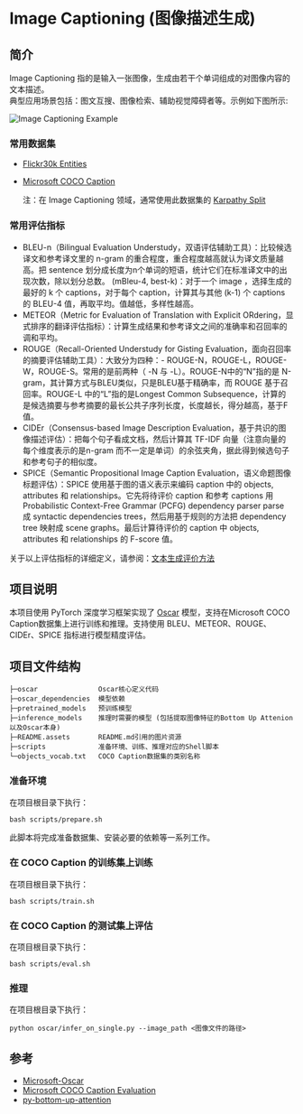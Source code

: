 # Image Captioning (图像描述生成)

## 简介

Image Captioning 指的是输入一张图像，生成由若干个单词组成的对图像内容的文本描述。  
典型应用场景包括：图文互搜、图像检索、辅助视觉障碍者等。示例如下图所示:

![Image Captioning Example](https://oneflow-public.oss-cn-beijing.aliyuncs.com/OneCloud/img/20220112-ZuoYihao-ImageCaptioning/captions-splash.jpg)

### 常用数据集

 - [Flickr30k Entities](https://github.com/BryanPlummer/flickr30k_entities)
 - [Microsoft COCO Caption](https://cocodataset.org/#download)
 
    注：在 Image Captioning 领域，通常使用此数据集的 [Karpathy Split](https://www.zhihu.com/question/283314344/answer/700488776)


### 常用评估指标

- BLEU-n（Bilingual Evaluation Understudy，双语评估辅助工具）：比较候选译文和参考译文里的 n-gram 的重合程度，重合程度越高就认为译文质量越高。把 sentence 划分成长度为n个单词的短语，统计它们在标准译文中的出现次数，除以划分总数。
(mBleu-4, best-k)：对于一个 image ，选择生成的最好的 k 个 captions，对于每个 caption，计算其与其他 (k-1) 个 captions 的 BLEU-4 值，再取平均。值越低，多样性越高。
- METEOR（Metric for Evaluation of Translation with Explicit ORdering，显式排序的翻译评估指标）：计算生成结果和参考译文之间的准确率和召回率的调和平均。
- ROUGE（Recall-Oriented Understudy for Gisting Evaluation，面向召回率的摘要评估辅助工具）：大致分为四种：- ROUGE-N，ROUGE-L，ROUGE-W，ROUGE-S。常用的是前两种（ -N 与 -L）。ROUGE-N中的“N”指的是 N-gram，其计算方式与BLEU类似，只是BLEU基于精确率，而 ROUGE 基于召回率。ROUGE-L 中的“L”指的是Longest Common Subsequence，计算的是候选摘要与参考摘要的最长公共子序列长度，长度越长，得分越高，基于F值。
- CIDEr（Consensus-based Image Description Evaluation，基于共识的图像描述评估）：把每个句子看成文档，然后计算其 TF-IDF 向量（注意向量的每个维度表示的是n-gram 而不一定是单词）的余弦夹角，据此得到候选句子和参考句子的相似度。
- SPICE（Semantic Propositional Image Caption Evaluation，语义命题图像标题评估）：SPICE 使用基于图的语义表示来编码 caption 中的 objects, attributes 和 relationships。它先将待评价 caption 和参考 captions 用 Probabilistic Context-Free Grammar (PCFG) dependency parser parse 成 syntactic dependencies trees，然后用基于规则的方法把 dependency tree 映射成 scene graphs。最后计算待评价的 caption 中 objects, attributes 和 relationships 的 F-score 值。

关于以上评估指标的详细定义，请参阅：[文本生成评价方法 ](https://zhuanlan.zhihu.com/p/108630305?utm_source=wechat_timeline)


## 项目说明

本项目使用 PyTorch 深度学习框架实现了 [Oscar](https://arxiv.org/abs/2004.06165) 模型，支持在Microsoft COCO Caption数据集上进行训练和推理。支持使用 BLEU、METEOR、ROUGE、CIDEr、SPICE 指标进行模型精度评估。

## 项目文件结构
```
├─oscar               Oscar核心定义代码
├─oscar_dependencies  模型依赖
├─pretrained_models   预训练模型
├─inference_models    推理时需要的模型 (包括提取图像特征的Bottom Up Attenion以及Oscar本身)
├─README.assets       README.md引用的图片资源
├─scripts             准备环境、训练、推理对应的Shell脚本
└─objects_vocab.txt   COCO Caption数据集的类别名称
```


### 准备环境

在项目根目录下执行：
```
bash scripts/prepare.sh
```
此脚本将完成准备数据集、安装必要的依赖等一系列工作。

### 在 COCO Caption 的训练集上训练

在项目根目录下执行：
```
bash scripts/train.sh
```

### 在 COCO Caption 的测试集上评估

在项目根目录下执行：
```
bash scripts/eval.sh
```

### 推理
在项目根目录下执行：
```
python oscar/infer_on_single.py --image_path <图像文件的路径>
```


## 参考
- [Microsoft-Oscar](https://github.com/microsoft/Oscar)
- [Microsoft COCO Caption Evaluation](https://github.com/LuoweiZhou/coco-caption)
- [py-bottom-up-attention](https://github.com/airsplay/py-bottom-up-attention)

